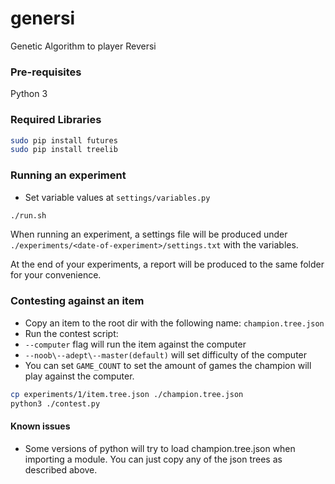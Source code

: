 # genersi

Genetic Algorithm to player Reversi

### Pre-requisites
Python 3

### Required Libraries
```bash
sudo pip install futures
sudo pip install treelib
```

### Running an experiment

- Set variable values at `settings/variables.py`

```bash
./run.sh
```

When running an experiment, a settings file will be produced under `./experiments/<date-of-experiment>/settings.txt` with the variables. 

At the end of your experiments, a report will be produced to the same folder for your convenience.

### Contesting against an item

- Copy an item to the root dir with the following name: `champion.tree.json`
- Run the contest script:
- `--computer` flag will run the item against the computer
- `--noob\--adept\--master(default)` will set difficulty of the computer
- You can set `GAME_COUNT` to set the amount of games the champion will play against the computer.


```bash
cp experiments/1/item.tree.json ./champion.tree.json
python3 ./contest.py
```


#### Known issues
- Some versions of python will try to load champion.tree.json when importing a module. You can just copy any of the json trees as described above.